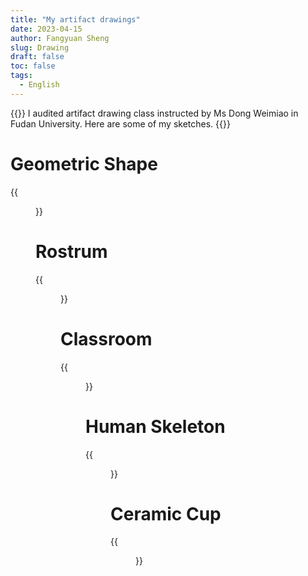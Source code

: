 ```yaml
---
title: "My artifact drawings"
date: 2023-04-15
author: Fangyuan Sheng
slug: Drawing
draft: false
toc: false
tags:
  - English
---
```


{{<block class="info">}}
I audited artifact drawing class instructed by Ms Dong Weimiao in Fudan University. Here are some of my sketches. 
{{<end>}}


 # Geometric Shape 
 {{<figure src="https://hellenshengfy.github.io/draw1.jpg">}}
 
  # Rostrum 
 {{<figure src="https://hellenshengfy.github.io/draw2.jpg">}}
 
  # Classroom
 {{<figure src="https://hellenshengfy.github.io/draw3.jpg">}}
 
  # Human Skeleton
 {{<figure src="https://hellenshengfy.github.io/draw5.jpg">}}
 
  # Ceramic Cup 
 {{<figure src="https://hellenshengfy.github.io/draw8.jpg">}}
 
 


